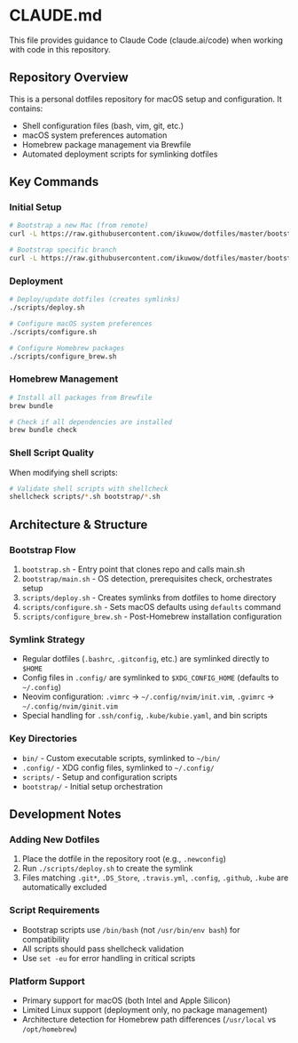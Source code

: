 # CLAUDE.md

This file provides guidance to Claude Code (claude.ai/code) when working with code in this repository.

## Repository Overview

This is a personal dotfiles repository for macOS setup and configuration. It contains:
- Shell configuration files (bash, vim, git, etc.)
- macOS system preferences automation
- Homebrew package management via Brewfile
- Automated deployment scripts for symlinking dotfiles

## Key Commands

### Initial Setup
```bash
# Bootstrap a new Mac (from remote)
curl -L https://raw.githubusercontent.com/ikuwow/dotfiles/master/bootstrap.sh | bash -s

# Bootstrap specific branch
curl -L https://raw.githubusercontent.com/ikuwow/dotfiles/master/bootstrap.sh | bash -s -- branchname
```

### Deployment
```bash
# Deploy/update dotfiles (creates symlinks)
./scripts/deploy.sh

# Configure macOS system preferences
./scripts/configure.sh

# Configure Homebrew packages
./scripts/configure_brew.sh
```

### Homebrew Management
```bash
# Install all packages from Brewfile
brew bundle

# Check if all dependencies are installed
brew bundle check
```

### Shell Script Quality
When modifying shell scripts:
```bash
# Validate shell scripts with shellcheck
shellcheck scripts/*.sh bootstrap/*.sh
```

## Architecture & Structure

### Bootstrap Flow
1. `bootstrap.sh` - Entry point that clones repo and calls main.sh
2. `bootstrap/main.sh` - OS detection, prerequisites check, orchestrates setup
3. `scripts/deploy.sh` - Creates symlinks from dotfiles to home directory
4. `scripts/configure.sh` - Sets macOS defaults using `defaults` command
5. `scripts/configure_brew.sh` - Post-Homebrew installation configuration

### Symlink Strategy
- Regular dotfiles (`.bashrc`, `.gitconfig`, etc.) are symlinked directly to `$HOME`
- Config files in `.config/` are symlinked to `$XDG_CONFIG_HOME` (defaults to `~/.config`)
- Neovim configuration: `.vimrc` → `~/.config/nvim/init.vim`, `.gvimrc` → `~/.config/nvim/ginit.vim`
- Special handling for `.ssh/config`, `.kube/kubie.yaml`, and bin scripts

### Key Directories
- `bin/` - Custom executable scripts, symlinked to `~/bin/`
- `.config/` - XDG config files, symlinked to `~/.config/`
- `scripts/` - Setup and configuration scripts
- `bootstrap/` - Initial setup orchestration

## Development Notes

### Adding New Dotfiles
1. Place the dotfile in the repository root (e.g., `.newconfig`)
2. Run `./scripts/deploy.sh` to create the symlink
3. Files matching `.git*`, `.DS_Store`, `.travis.yml`, `.config`, `.github`, `.kube` are automatically excluded

### Script Requirements
- Bootstrap scripts use `/bin/bash` (not `/usr/bin/env bash`) for compatibility
- All scripts should pass shellcheck validation
- Use `set -eu` for error handling in critical scripts

### Platform Support
- Primary support for macOS (both Intel and Apple Silicon)
- Limited Linux support (deployment only, no package management)
- Architecture detection for Homebrew path differences (`/usr/local` vs `/opt/homebrew`)
